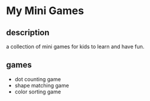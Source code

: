 # My Mini Games

## description

a collection of mini games for kids to learn and have fun.

## games

- dot counting game
- shape matching game
- color sorting game